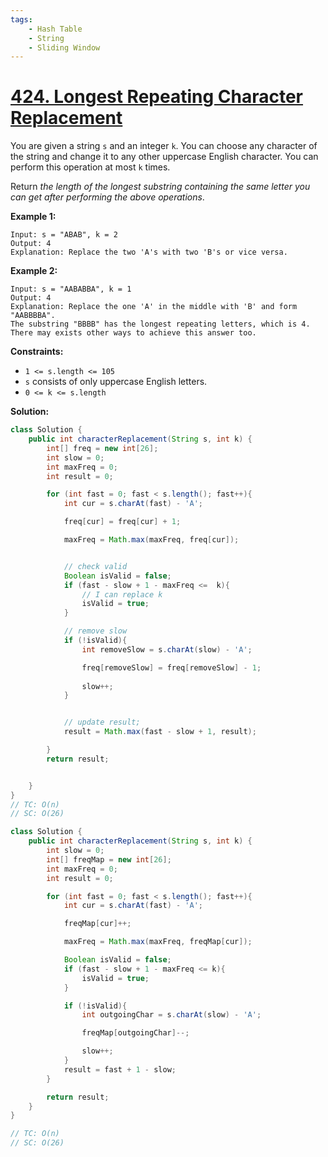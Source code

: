 ```yaml
---
tags:
    - Hash Table
    - String
    - Sliding Window
---
```


# [424. Longest Repeating Character Replacement](https://leetcode.com/problems/longest-repeating-character-replacement/)

You are given a string `s` and an integer `k`. You can choose any character of the string and change it to any other uppercase English character. You can perform this operation at most `k` times.

Return *the length of the longest substring containing the same letter you can get after performing the above operations*.

 

**Example 1:**

```
Input: s = "ABAB", k = 2
Output: 4
Explanation: Replace the two 'A's with two 'B's or vice versa.
```

**Example 2:**

```
Input: s = "AABABBA", k = 1
Output: 4
Explanation: Replace the one 'A' in the middle with 'B' and form "AABBBBA".
The substring "BBBB" has the longest repeating letters, which is 4.
There may exists other ways to achieve this answer too.
```

 

**Constraints:**

- `1 <= s.length <= 105`
- `s` consists of only uppercase English letters.
- `0 <= k <= s.length`



**Solution:**

```java
class Solution {
    public int characterReplacement(String s, int k) {
        int[] freq = new int[26];
        int slow = 0;
        int maxFreq = 0;
        int result = 0;

        for (int fast = 0; fast < s.length(); fast++){
            int cur = s.charAt(fast) - 'A';

            freq[cur] = freq[cur] + 1;

            maxFreq = Math.max(maxFreq, freq[cur]);


            // check valid
            Boolean isValid = false;
            if (fast - slow + 1 - maxFreq <=  k){
                // I can replace k 
                isValid = true;
            }

            // remove slow
            if (!isValid){
                int removeSlow = s.charAt(slow) - 'A';

                freq[removeSlow] = freq[removeSlow] - 1;
                
                slow++;
            }


            // update result;
            result = Math.max(fast - slow + 1, result);

        }
        return result;


    }
}
// TC: O(n)
// SC: O(26)
```



```java
class Solution {
    public int characterReplacement(String s, int k) {
        int slow = 0;
        int[] freqMap = new int[26];
        int maxFreq = 0;
        int result = 0;

        for (int fast = 0; fast < s.length(); fast++){
            int cur = s.charAt(fast) - 'A';

            freqMap[cur]++;

            maxFreq = Math.max(maxFreq, freqMap[cur]);

            Boolean isValid = false;
            if (fast - slow + 1 - maxFreq <= k){
                isValid = true;
            }

            if (!isValid){
                int outgoingChar = s.charAt(slow) - 'A';

                freqMap[outgoingChar]--;

                slow++;
            }
            result = fast + 1 - slow;
        }

        return result;
    }
}

// TC: O(n)
// SC: O(26)
```


